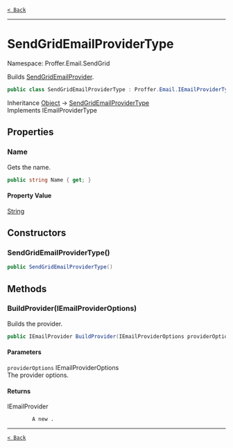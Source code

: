 [`< Back`](./)

---

# SendGridEmailProviderType

Namespace: Proffer.Email.SendGrid

Builds [SendGridEmailProvider](./proffer.email.sendgrid.sendgridemailprovider).

```csharp
public class SendGridEmailProviderType : Proffer.Email.IEmailProviderType
```

Inheritance [Object](https://docs.microsoft.com/en-us/dotnet/api/system.object) → [SendGridEmailProviderType](./proffer.email.sendgrid.sendgridemailprovidertype)<br>
Implements IEmailProviderType

## Properties

### **Name**

Gets the name.

```csharp
public string Name { get; }
```

#### Property Value

[String](https://docs.microsoft.com/en-us/dotnet/api/system.string)<br>

## Constructors

### **SendGridEmailProviderType()**



```csharp
public SendGridEmailProviderType()
```

## Methods

### **BuildProvider(IEmailProviderOptions)**

Builds the provider.

```csharp
public IEmailProvider BuildProvider(IEmailProviderOptions providerOptions)
```

#### Parameters

`providerOptions` IEmailProviderOptions<br>
The provider options.

#### Returns

IEmailProvider<br>

            A new .

---

[`< Back`](./)
